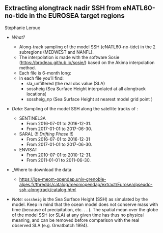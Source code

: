 ## Extracting alongtrack nadir SSH from eNATL60-no-tide in the EUROSEA target regions
Stephanie Leroux

* _What?_ 
  - Along-track sampling of the model SSH (eNATL60-no-tide) in the 2 subregions (MEDWEST and NANFL). 
  - The interpolation is made with the software Sosie (https://brodeau.github.io/sosie/) based on  the Akima interpolation method.
  - Each file is 6-month long:
  - In each file you’ll find:
    - sla_unfiltered (the real obs value (SLA)
    - sossheig (Sea Surface Height interpolated at all alongtrack locations)
    - sossheig_np (Sea Surface Height at nearest model grid point )

* _Data:_
Sampling of the model SSH along the satellite tracks of :
  - SENTINEL3A
    - From 2016-07-01 to 2016-12-31.
    - From 2017-01-01 to 2017-06-30.
  - SARAL (!! _Drifting Phase_ !!)
    - From 2016-07-01 to 2016-12-31 
    - From 2017-01-01 to 2017-06-30.
  - ENVISAT
    - From 2010-07-01 to 2010-12-31.
    - From 2011-01-01 to 2011-06-30.

* _Where to download the data:
  - https://ige-meom-opendap.univ-grenoble-alpes.fr/thredds/catalog/meomopendap/extract/Eurosea/pseudo-ssh-alongtrack/catalog.html

* _Note:_ `sossheig`  is the Sea Surface Height (SSH) as simulated by the  model. Keep in mind that the ocean model does not conserve mass with time (because of precipitation, etc. . . ). The spatial mean over the globe of the model SSH (or SLA) at any given time has thus no physical meaning, and can be removed before comparison with the real observed SLA (e.g. Greatbatch 1994).
